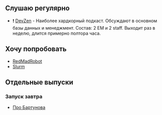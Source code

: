 ## Слушаю регулярно

- ❗ [DevZen](https://devzen.ru) - Наиболее хардкорный подкаст. Обсуждают в основном базы данных и менеджмент. Состав: 2 EM и 2 staff. Выходит раз в неделю, длится примерно полтора часа.

## Хочу попробовать

- [RedMadRobot](https://dry.redmadrobot.dev/)
- [Slurm](https://slurm.mave.digital/)

## Отдельные выпуски

### Запуск завтра

- [Про Бартунова](https://share.transistor.fm/s/3090b749)